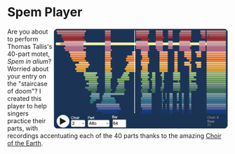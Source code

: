 # Spem Player

<img src=spem-player.png align=right width=400 />

Are you about to perform Thomas Tallis's 40-part motet, _Spem in alium_?  Worried about your entry on the "staircase of doom"?  I created this player to help singers practice their parts, with recordings accentuating each of the 40 parts 
thanks to the amazing [Choir of the Earth](https://www.choiroftheearth.com "Choir of the Earth").


